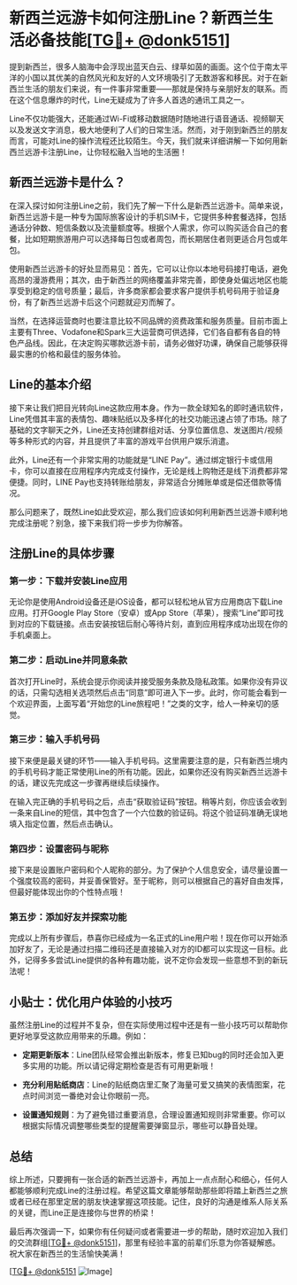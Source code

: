 # 新西兰远游卡如何注册Line？新西兰生活必备技能[[TG💪+ @donk5151](https://t.me/s/donk5151)]

提到新西兰，很多人脑海中会浮现出蓝天白云、绿草如茵的画面。这个位于南太平洋的小国以其优美的自然风光和友好的人文环境吸引了无数游客和移民。对于在新西兰生活的朋友们来说，有一件事非常重要——那就是保持与亲朋好友的联系。而在这个信息爆炸的时代，Line无疑成为了许多人首选的通讯工具之一。

Line不仅功能强大，还能通过Wi-Fi或移动数据随时随地进行语音通话、视频聊天以及发送文字消息，极大地便利了人们的日常生活。然而，对于刚到新西兰的朋友而言，可能对Line的操作流程还比较陌生。今天，我们就来详细讲解一下如何用新西兰远游卡注册Line，让你轻松融入当地的生活圈！

## 新西兰远游卡是什么？

在深入探讨如何注册Line之前，我们先了解一下什么是新西兰远游卡。简单来说，新西兰远游卡是一种专为国际旅客设计的手机SIM卡，它提供多种套餐选择，包括通话分钟数、短信条数以及流量额度等。根据个人需求，你可以购买适合自己的套餐，比如短期旅游用户可以选择每日包或者周包，而长期居住者则更适合月包或年包。

使用新西兰远游卡的好处显而易见：首先，它可以让你以本地号码接打电话，避免高昂的漫游费用；其次，由于新西兰的网络覆盖非常完善，即使身处偏远地区也能享受到稳定的信号质量；最后，许多商家都会要求客户提供手机号码用于验证身份，有了新西兰远游卡后这个问题就迎刃而解了。

当然，在选择运营商时也要注意比较不同品牌的资费政策和服务质量。目前市面上主要有Three、Vodafone和Spark三大运营商可供选择，它们各自都有各自的特色产品线。因此，在决定购买哪款远游卡前，请务必做好功课，确保自己能够获得最实惠的价格和最佳的服务体验。

## Line的基本介绍

接下来让我们把目光转向Line这款应用本身。作为一款全球知名的即时通讯软件，Line凭借其丰富的表情包、趣味贴纸以及多样化的社交功能迅速占领了市场。除了基础的文字聊天之外，Line还支持创建群组对话、分享位置信息、发送图片/视频等多种形式的内容，并且提供了丰富的游戏平台供用户娱乐消遣。

此外，Line还有一个非常实用的功能就是“LINE Pay”。通过绑定银行卡或信用卡，你可以直接在应用程序内完成支付操作，无论是线上购物还是线下消费都非常便捷。同时，LINE Pay也支持转账给朋友，非常适合分摊账单或是偿还借款等情况。

那么问题来了，既然Line如此受欢迎，那么我们应该如何利用新西兰远游卡顺利地完成注册呢？别急，接下来我们将一步步为你解答。

## 注册Line的具体步骤

### 第一步：下载并安装Line应用

无论你是使用Android设备还是iOS设备，都可以轻松地从官方应用商店下载Line应用。打开Google Play Store（安卓）或App Store（苹果），搜索“Line”即可找到对应的下载链接。点击安装按钮后耐心等待片刻，直到应用程序成功出现在你的手机桌面上。

### 第二步：启动Line并同意条款

首次打开Line时，系统会提示你阅读并接受服务条款及隐私政策。如果你没有异议的话，只需勾选相关选项然后点击“同意”即可进入下一步。此时，你可能会看到一个欢迎界面，上面写着“开始您的Line旅程吧！”之类的文字，给人一种亲切的感觉。

### 第三步：输入手机号码

接下来便是最关键的环节——输入手机号码。这里需要注意的是，只有新西兰境内的手机号码才能正常使用Line的所有功能。因此，如果你还没有购买新西兰远游卡的话，建议先完成这一步骤再继续后续操作。

在输入完正确的手机号码之后，点击“获取验证码”按钮。稍等片刻，你应该会收到一条来自Line的短信，其中包含了一个六位数的验证码。将这个验证码准确无误地填入指定位置，然后点击确认。

### 第四步：设置密码与昵称

接下来是设置账户密码和个人昵称的部分。为了保护个人信息安全，请尽量设置一个强度较高的密码，并妥善保管好。至于昵称，则可以根据自己的喜好自由发挥，但最好能体现出你的个性特点哦！

### 第五步：添加好友并探索功能

完成以上所有步骤后，恭喜你已经成为一名正式的Line用户啦！现在你可以开始添加好友了，无论是通过扫描二维码还是直接输入对方的ID都可以实现这一目标。此外，记得多多尝试Line提供的各种有趣功能，说不定你会发现一些意想不到的新玩法呢！

## 小贴士：优化用户体验的小技巧

虽然注册Line的过程并不复杂，但在实际使用过程中还是有一些小技巧可以帮助你更好地享受这款应用带来的乐趣。例如：

- **定期更新版本**：Line团队经常会推出新版本，修复已知bug的同时还会加入更多实用的功能。所以请记得定期检查是否有可用更新哦！
  
- **充分利用贴纸商店**：Line的贴纸商店里汇聚了海量可爱又搞笑的表情图案，花点时间浏览一番绝对会让你眼前一亮。
  
- **设置通知规则**：为了避免错过重要消息，合理设置通知规则非常重要。你可以根据实际情况调整哪些类型的提醒需要弹窗显示，哪些可以静音处理。

## 总结

综上所述，只要拥有一张合适的新西兰远游卡，再加上一点点耐心和细心，任何人都能够顺利完成Line的注册过程。希望这篇文章能够帮助那些即将踏上新西兰之旅或者已经在那里定居的朋友快速掌握这项技能。记住，良好的沟通是维系人际关系的关键，而Line正是连接你与世界的桥梁！

最后再次强调一下，如果你有任何疑问或者需要进一步的帮助，随时欢迎加入我们的交流群组[[TG💪+ @donk5151](https://t.me/s/donk5151)]，那里有经验丰富的前辈们乐意为你答疑解惑。祝大家在新西兰的生活愉快美满！

[[TG💪+ @donk5151](https://t.me/s/donk5151) ![Image](https://i.postimg.cc/rwNCRYN7/Snipaste-2025-04-30-17-27-05.png)]